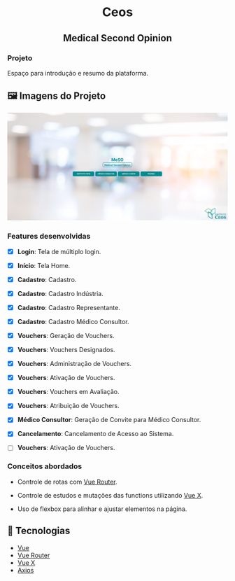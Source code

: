 <!-- Title -->
<h1 align="center"> Ceos  </h1>

<!-- Subtitle -->
<h2 align="center"> Medical Second Opinion </h2>

### Projeto

Espaço para introdução e resumo da plataforma.

## 🖼️ Imagens do Projeto
<div align="center">
  <img src="./src/assets/screenshot-login.png">
</div>

### Features desenvolvidas

- [x] **Login**: Tela de múltiplo login.

- [x] **Início**: Tela Home.

- [x] **Cadastro**: Cadastro.

- [x] **Cadastro**: Cadastro Indústria.

- [x] **Cadastro**: Cadastro Representante.

- [x] **Cadastro**: Cadastro Médico Consultor.

- [x] **Vouchers**: Geração de Vouchers.

- [x] **Vouchers**: Vouchers Designados.

- [x] **Vouchers**: Administração de Vouchers.

- [x] **Vouchers**: Ativação de Vouchers.

- [x] **Vouchers**: Vouchers em Avaliação.

- [x] **Vouchers**: Atribuição de Vouchers.

- [x] **Médico Consultor**: Geração de Convite para Médico Consultor.

- [x] **Cancelamento**: Cancelamento de Acesso ao Sistema.

- [ ] **Vouchers**: Ativação de Vouchers.



### Conceitos abordados

- Controle de rotas com [Vue Router](https://router.vuejs.org/).

- Controle de estudos e mutações das functions utilizando [Vue X](https://vuex.vuejs.org/).

- Uso de flexbox para alinhar e ajustar elementos na página.

## :rocket: Tecnologias

-  [Vue](https://vuejs.org/guide/introduction.html)
-  [Vue Router](https://router.vuejs.org/)
-  [Vue X](https://vuex.vuejs.org/)
-  [Axios](https://github.com/axios/axios)
